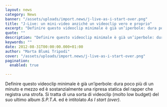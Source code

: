 ```yaml
---
layout: news
category: News
banner: "/assets/uploads/import.news/j-live-as-i-start-over.png"
title: "J-Live: un mini-video anziché un videoclip vero e proprio"
excerpt: "Definire questo videoclip minimale è già un’iperbole: dura poco più di un minuto e mezzo ed è sostanzialmente una ripresa statica del rapper che registra una strofa. Si tratta di una sorta di videoclip (molto low budget) del suo ultimo album S.P.T.A. ed è intitolato As I start (over)"
quote: ""
description: "Definire questo videoclip minimale è già un’iperbole: dura poco più di un minuto e mezzo ed è sostanzialmente una ripresa statica del rapper che registra una strofa. Si tratta di una sorta di videoclip (molto low budget) del suo ultimo album S.P.T.A. ed è intitolato As I start (over)"
keywords: ""
date: 2012-08-31T00:00:00.000+01:00
author: "Marta Blumi Tripodi"
cover: "/assets/uploads/import.news/j-live-as-i-start-over.png"
pagination:
  enabled: true

---
```


Definire questo videoclip minimale è già un’iperbole: dura poco più di un minuto e mezzo ed è sostanzialmente una ripresa statica del rapper che registra una strofa. Si tratta di una sorta di videoclip (molto low budget) del suo ultimo album _S.P.T.A._ ed è intitolato _As I start (over)_.  